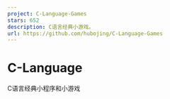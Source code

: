 ```yaml
---
project: C-Language-Games
stars: 652
description: C语言经典小游戏。
url: https://github.com/hubojing/C-Language-Games
---
```


C-Language
==========

C语言经典小程序和小游戏
